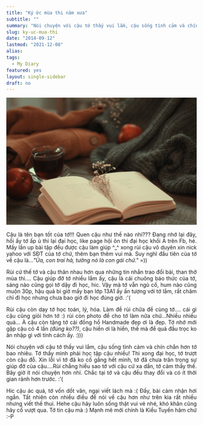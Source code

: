 ```yaml
---
title: "Ký ức mùa thi năm xưa"
subtitle: ""
summary: "Nói chuyện với cậu tớ thấy vui lắm, cậu sống tình cảm và chín chắn hơn tớ bao nhiêu. Tớ thấy mình phải học tập cậu nhiều! Thi xong đại học, tớ trượt còn cậu..."
slug: ky-uc-mua-thi
date: "2014-09-12"
lastmod: "2021-12-08"
alias:
tags:
  - My Diary
featured: yes
layout: single-sidebar
draft: no
---
```


![](./featured.jpg)

<p style = "text-align: justify">Cậu là tên bạn tốt của tớ!!! Quen cậu như thế nào nhỉ??? Đang nhớ lại đây, hồi ấy tớ ấp ủ thi lại đại học, like page hội ôn thi đại học khối A trên Fb, hé. Mấy lần up bài tập đều được cậu làm giúp ^_^ xong rùi cậu vô duyên xin nick yahoo với SĐT của tớ chứ, thêm bạn thêm vui mà. Suy nghĩ đầu tiên của tớ về cậu là...<i>"Ủa, con trai hả, tưởng nó là con gái chứ."</i> =))</p>

<p style = "text-align: justify">Rùi cứ thế tớ và cậu thân nhau hơn qua những tin nhắn trao đổi bài, than thở mùa thi.... Cậu giúp đỡ tớ nhiều lắm ấy, cậu là cái chuông báo thức của tớ, sáng nào cũng gọi tớ dậy đi học, hic. Vậy mà tớ vẫn ngủ cố, hum nào cũng muộn 30p, hậu quả bi giờ mấy bạn lớp 13A1 ấy ấn tượng với tớ lắm, rất chăm chỉ đi học nhưng chưa bao giờ đi học đúng giờ. :'(</p>

<p style = "text-align: justify">Rùi cậu còn dạy tớ học toán, lý, hóa. Làm đề rùi chữa đề cùng tớ.... cái gì cậu cũng giỏi hơn tớ :) rùi còn photo đề cho tớ làm nữa chứ...Nhiều nhiều quá... À cậu còn tặng tớ cái đồng hồ Handmade đẹp ơi là đẹp. Tớ nhớ mới gặp cậu có 4 lần <i>(đúng ko??)</i>, cậu hiền ơi là hiền, thế mà để quả đầu trọc ko ăn nhập gì với tính cách ấy. :)))</p>

<p style = "text-align: justify">Nói chuyện với cậu tớ thấy vui lắm, cậu sống tình cảm và chín chắn hơn tớ bao nhiêu. Tớ thấy mình phải học tập cậu nhiều! Thi xong đại học, tớ trượt còn cậu đỗ. Xin lỗi vì tớ đã ko cố gắng hết mình, tớ đã chưa trân trọng sự giúp đỡ của cậu....Rùi chẳng hiểu sao tớ với cậu cứ xa dần, tớ cảm thấy thế. Bây giờ ít nói chuyện hơn nhỉ. Chắc tại tớ và cậu đều thay đổi và có ít thời gian rảnh hơn trước. :'(</p>

<p style = "text-align: justify">Hic cậu ác quá, tớ vốn dốt văn, ngại viết lách mà :( Đấy, bài cảm nhận hơi ngắn. Tất nhiên còn nhiều điều để nói về cậu hơn như trên kia rất nhiều nhưng viết thế thui. Hehe cậu hãy luôn sống thật vui vẻ nhé, khó khăn cũng hãy cố vượt qua. Tớ tin cậu mà :) Mạnh mẽ mới chính là Kiều Tuyến hâm chứ :-P</p>
